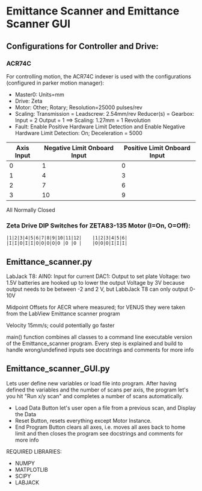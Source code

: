 # Emittance Scanner and Emittance Scanner GUI

## Configurations for Controller and Drive:

### ACR74C 
For controlling motion, the ACR74C indexer is used with the configurations (configured in parker motion manager):

- Master0: Units=mm
- Drive: Zeta
- Motor: Other; Rotary; Resolution=25000 pulses/rev
- Scaling: Transmission = Leadscrew: 2.54mm/rev
	 Reducer(s) = Gearbox: Input = 2
			       Output = 1
	==> Scaling: 1.27mm = 1 Revolution
- Fault: Enable Positive Hardware Limit Detection and Enable Negative Hardware Limit Detection: On; Deceleration = 5000

| Axis Input | Negative Limit Onboard Input | Positive Limit Onboard Input |
|------------|------------------------------|------------------------------|
| 0          | 1                            | 0                            |
| 1          | 4                            | 3                            |
| 2          | 7                            | 6                            |
| 3          | 10                           | 9                            |

All Normally Closed

### Zeta Drive DIP Switches for ZETA83-135 Motor (I=On, O=Off):
```
|1|2|3|4|5|6|7|8|9|10|11|12|	|1|2|3|4|5|6|
|I|I|O|I|I|O|O|O|O|O |O |O |	|O|O|O|I|I|I|
```
## Emittance_scanner.py

LabJack T8: AIN0: Input for current
		DAC1: Output to set plate Voltage: two 1.5V batteries are hooked up to lower the output Voltage by 3V because output needs to be between -2 and 2 V, but LabbJack T8 can only output 0-10V

Midpoint Offsets for AECR where measured; for VENUS they were taken from the LabView Emittance scanner program

Velocity 15mm/s; could potentially go faster

main() function combines all classes to a command line executable version of the Emittance_scanner program.
Every step is explained and build to handle wrong/undefined inputs
see docstrings and comments for more info 

## Emittance_scanner_GUI.py

Lets user define new variables or load file into program.
After having defined the variables and the number of scans per axis, the program let's you hit "Run x/y scan" and completes a number of scans automatically.

- Load Data Button let's user open a file from a previous scan, and Display the Data
- Reset Button, resets everything except Motor Instance.
- End Program Button clears all axes, i.e. moves all axes back to home limit and then closes the program see docstrings and comments for more info 

REQUIRED LIBRARIES:
- NUMPY
- MATPLOTLIB
- SCIPY
- LABJACK






